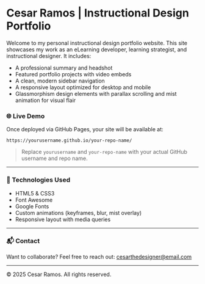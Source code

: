 
# Cesar Ramos | Instructional Design Portfolio

Welcome to my personal instructional design portfolio website. This site showcases my work as an eLearning developer, learning strategist, and instructional designer. It includes:

- A professional summary and headshot
- Featured portfolio projects with video embeds
- A clean, modern sidebar navigation
- A responsive layout optimized for desktop and mobile
- Glassmorphism design elements with parallax scrolling and mist animation for visual flair

### 🌐 Live Demo
Once deployed via GitHub Pages, your site will be available at:

```
https://yourusername.github.io/your-repo-name/
```

> Replace `yourusername` and `your-repo-name` with your actual GitHub username and repo name.

---

### 🔧 Technologies Used
- HTML5 & CSS3
- Font Awesome
- Google Fonts
- Custom animations (keyframes, blur, mist overlay)
- Responsive layout with media queries

---

### 📬 Contact
Want to collaborate? Feel free to reach out: [cesarthedesigner@email.com](mailto:cesarthedesigner@email.com)

---

© 2025 Cesar Ramos. All rights reserved.

